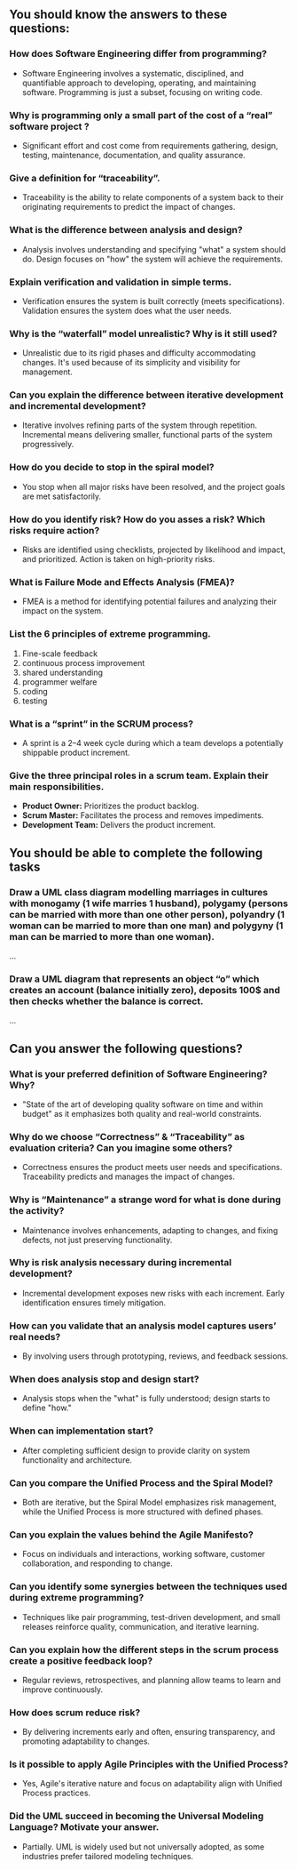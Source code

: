 ## You should know the answers to these questions:

### How does Software Engineering differ from programming?

- Software Engineering involves a systematic, disciplined, and quantifiable approach to developing, operating, and maintaining software. Programming is just a subset, focusing on writing code.

### Why is programming only a small part of the cost of a “real” software project ?

- Significant effort and cost come from requirements gathering, design, testing, maintenance, documentation, and quality assurance.

### Give a definition for “traceability”.

- Traceability is the ability to relate components of a system back to their originating requirements to predict the impact of changes.

### What is the difference between analysis and design?

- Analysis involves understanding and specifying "what" a system should do. Design focuses on "how" the system will achieve the requirements.

### Explain verification and validation in simple terms.

- Verification ensures the system is built correctly (meets specifications). Validation ensures the system does what the user needs.

### Why is the “waterfall” model unrealistic? Why is it still used?

- Unrealistic due to its rigid phases and difficulty accommodating changes. It's used because of its simplicity and visibility for management.

### Can you explain the difference between iterative development and incremental development?

- Iterative involves refining parts of the system through repetition. Incremental means delivering smaller, functional parts of the system progressively.

### How do you decide to stop in the spiral model?

- You stop when all major risks have been resolved, and the project goals are met satisfactorily.

### How do you identify risk? How do you asses a risk? Which risks require action?

- Risks are identified using checklists, projected by likelihood and impact, and prioritized. Action is taken on high-priority risks.

### What is Failure Mode and Effects Analysis (FMEA)?

- FMEA is a method for identifying potential failures and analyzing their impact on the system.

### List the 6 principles of extreme programming.

1. Fine-scale feedback
2. continuous process improvement
3. shared understanding
4. programmer welfare
5. coding
6. testing

### What is a “sprint” in the SCRUM process?

- A sprint is a 2–4 week cycle during which a team develops a potentially shippable product increment.

### Give the three principal roles in a scrum team. Explain their main responsibilities.

- **Product Owner:** Prioritizes the product backlog.
- **Scrum Master:** Facilitates the process and removes impediments.
- **Development Team:** Delivers the product increment.


## You should be able to complete the following tasks

### Draw a UML class diagram modelling marriages in cultures with monogamy (1 wife marries 1 husband), polygamy (persons can be married with more than one other person), polyandry (1 woman can be married to more than one man) and polygyny (1 man can be married to more than one woman).

...

### Draw a UML diagram that represents an object “o” which creates an account (balance initially zero), deposits 100$ and then checks whether the balance is correct.

...

## Can you answer the following questions?

### What is your preferred definition of Software Engineering? Why?

- "State of the art of developing quality software on time and within budget" as it emphasizes both quality and real-world constraints.

### Why do we choose “Correctness” & “Traceability” as evaluation criteria? Can you imagine some others?

- Correctness ensures the product meets user needs and specifications. Traceability predicts and manages the impact of changes.

### Why is “Maintenance” a strange word for what is done during the activity?

- Maintenance involves enhancements, adapting to changes, and fixing defects, not just preserving functionality.

### Why is risk analysis necessary during incremental development?

- Incremental development exposes new risks with each increment. Early identification ensures timely mitigation.

### How can you validate that an analysis model captures users’ real needs?

- By involving users through prototyping, reviews, and feedback sessions.

### When does analysis stop and design start?

- Analysis stops when the "what" is fully understood; design starts to define "how."

### When can implementation start?

- After completing sufficient design to provide clarity on system functionality and architecture.

### Can you compare the Unified Process and the Spiral Model?

- Both are iterative, but the Spiral Model emphasizes risk management, while the Unified Process is more structured with defined phases.

### Can you explain the values behind the Agile Manifesto?

- Focus on individuals and interactions, working software, customer collaboration, and responding to change.

### Can you identify some synergies between the techniques used during extreme programming?

- Techniques like pair programming, test-driven development, and small releases reinforce quality, communication, and iterative learning.

### Can you explain how the different steps in the scrum process create a positive feedback loop?

- Regular reviews, retrospectives, and planning allow teams to learn and improve continuously.

### How does scrum reduce risk?

- By delivering increments early and often, ensuring transparency, and promoting adaptability to changes.

### Is it possible to apply Agile Principles with the Unified Process?

- Yes, Agile's iterative nature and focus on adaptability align with Unified Process practices.

### Did the UML succeed in becoming the Universal Modeling Language? Motivate your answer.

- Partially. UML is widely used but not universally adopted, as some industries prefer tailored modeling techniques.
